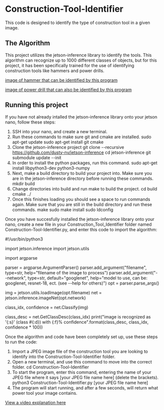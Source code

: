 # Construction-Tool-Identifier

This code is designed to identify the type of construction tool in a given image.

## The Algorithm

This project utilizes the jetson-inference library to identify the tools. This algorithm can recognize up to 1000 different classes of objects, but for this project, it has been specifically trained for the use of identifying construction tools like hammers and power drills.

[image of hammer that can be identified by this program](https://i.imgur.com/tJtDgS6.jpg)

[image of power drill that can also be identified by this program](https://i.imgur.com/SPPS46Z.jpg)


## Running this project

If you have not already intalled the jetson-inference library onto your jetson nano, follow these steps:


1. SSH into your nano, and create a new terminal.
2. Run these commands to make sure git and cmake are installed.
    sudo apt-get update
    sudo apt-get install git cmake
3. Clone the jetson-inference project
    git clone --recursive https://github.com/dusty-nv/jetson-inference
    cd jetson-inference
    git submodule update --init
4. In order to install the python packages, run this command.
    sudo apt-get install libpython3-dev python3-numpy
5. Next, make a build directory to build your project into. Make sure you are in the jetson-inference directory before running these commands.
    mkdir build
6. Change directories into build and run make to build the project.
    cd build
    cmake ../
7. Once this finishes loading you should see a space to run commands again. Make sure that you are still in the build directory and run these commands.
    make
    sudo make install
    sudo ldconfig



Once you have succesfully installed the jetson-inference library onto your nano, create a new file in your Construction_Tool_Identifier folder named Construction-Tool-Identifier.py, and enter this code to import the algorithm:

#!/usr/bin/python3

import jetson.inference
import jetson.utils

import argparse

parser = argparse.ArgumentParser()
parser.add_argument("filename", type=str, help="filename of the image to process")
parser.add_argument("--network", type=str, default="googlenet", help="model to use, can be:  googlenet, resnet-18, ect. (see --help for others)")
opt = parser.parse_args()

img = jetson.utils.loadImage(opt.filename)
net = jetson.inference.imageNet(opt.network)

class_idx, confidence = net.Classify(img)

class_desc = net.GetClassDesc(class_idx)
print("image is recognized as '{:s}' (class #{:d}) with {:f}% confidence".format(class_desc, class_idx, confidence * 100))



Once the algorithm and code have been completely set up, use these steps to run the code:

1. Import a JPEG image file of the construction tool you are looking to identify into the Construction-Tool-Identifier folder. 
2. Open a new terminal, and use this command to move into the correct folder.
    cd Construction-Tool-Identifier
3. To start the program, enter this command, entering the name of your JPEG file where it says [your JPEG file name here] (delete the brackets).
    python3 Construction-Tool-Identifier.py [your JPEG file name here]
4. The program will start running, and after a few seconds, will return what power tool your image contains.

[View a video explanation here](https://youtu.be/q9Mm9OMYNxY)
